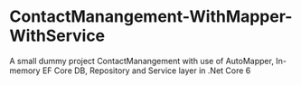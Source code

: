 # ContactManangement-WithMapper-WithService
A small dummy project ContactManangement  with use of AutoMapper, In-memory EF Core DB, Repository and Service layer in .Net Core 6
